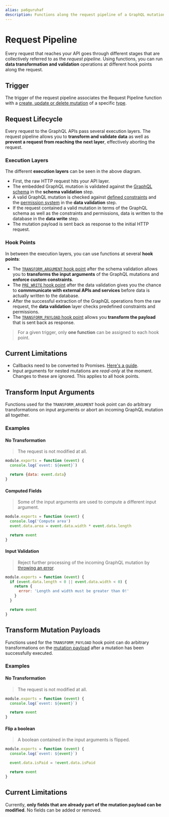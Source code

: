 ```yaml
---
alias: pa6guruhaf
description: Functions along the request pipeline of a GraphQL mutation allow you to transform input arguments, initiate workflows and transform the payload.
---
```


# Request Pipeline

Every request that reaches your API goes through different stages that are collectively referred to as the *request pipeline*. Using functions, you can run **data transformation and validation** operations at different hook points along the request.

## Trigger

The trigger of the request pipeline associates the Request Pipeline function with a [create, update or delete mutation](!alias-ol0yuoz6go) of a specific [type](!alias-ij2choozae).

## Request Lifecycle

Every request to the GraphQL APIs pass several execution layers. The request pipeline allows you to **transform and validate data** as well as **prevent a request from reaching the next layer**, effectively aborting the request.

<!-- ![](./hook-points.png) -->

### Execution Layers

The different **execution layers** can be seen in the above diagram.

* First, the raw HTTP request hits your API layer.
* The embedded GraphQL mutation is validated against the [GraphQL schema](!alias-ahwoh2fohj) in the **schema validation** step.
* A valid GraphQL mutation is checked against [defined constraints](!alias-teizeit5se#field-constraints) and the [permission system](!alias-iegoo0heez) in the **data validation** step.
* If the request contained a valid mutation in terms of the GraphQL schema as well as the constraints and permissions, data is written to the database in the **data write** step.
* The mutation payload is sent back as response to the initial HTTP request.

### Hook Points

In between the execution layers, you can use functions at several **hook points**:

* The [`TRANSFORM_ARGUMENT` hook point](!alias-caich7oeph) after the schema validation allows you to **transforms the input arguments** of the GraphQL mutations and **enforce custom constraints**.
* The [`PRE_WRITE` hook point](!alias-phe1gei6io) after the data validation gives you the chance to **commmunicate with external APIs and services** before data is actually written to the database.
* After the successful extraction of the GraphQL operations from the raw request, the **data validation** layer checks predefined constraints and permissions.
* The [`TRANSFORM_PAYLOAD` hook point](!alias-ecoos0ait6) allows you **transform the payload** that is sent back as response.

> For a given trigger, only **one function** can be assigned to each hook point.

## Current Limitations

* Callbacks need to be converted to Promises. [Here's a guide](https://egghead.io/lessons/javascript-convert-a-callback-to-a-promise).
* Input arguments for nested mutations are *read-only* at the moment. Changes to these are ignored. This applies to all hook points.

## Transform Input Arguments

Functions used for the `TRANSFORM_ARGUMENT` hook point can do arbitrary transformations on input arguments or abort an incoming GraphQL mutation all together.

### Examples

#### No Transformation

> The request is not modified at all.

```js
module.exports = function (event) {
  console.log(`event: ${event}`)

  return {data: event.data}
}
```

#### Computed Fields

> Some of the input arguments are used to compute a different input argument.

```js
module.exports = function (event) {
  console.log('Compute area')
  event.data.area = event.data.width * event.data.length

  return event
}
```

#### Input Validation

> Reject further processing of the incoming GraphQL mutation by [throwing an error](!alias-quawa7aed0).

```js
module.exports = function (event) {
  if (event.data.length < 0 || event.data.width < 0) {
    return {
      error: 'Length and width must be greater than 0!'
    }
  }

  return event
}
```

## Transform Mutation Payloads

Functions used for the `TRANSFORM_PAYLOAD` hook point can do arbitrary transformations on the [mutation payload](!alias-gahth9quoo) after a mutation has been successfully executed.

### Examples

#### No Transformation

> The request is not modified at all.

```js
module.exports = function (event) {
  console.log(`event: ${event}`)

  return event
}
```

#### Flip a boolean

> A boolean contained in the input arguments is flipped.

```js
module.exports = function (event) {
  console.log(`event: ${event}`)

  event.data.isPaid = !event.data.isPaid

  return event
}
```

## Current Limitations

Currently, **only fields that are already part of the mutation payload can be modified**. No fields can be added or removed.


